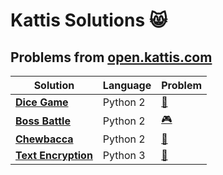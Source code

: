 # Kattis Solutions :smile_cat:
## Problems from [open.kattis.com](https://open.kattis.com/)

Solution | Language | Problem
--- | --- | ---
**[Dice Game](https://github.com/BergrosGigja/Kattis-solutions/tree/master/src/Dice%20Game)**|Python 2|[:game_die:](https://open.kattis.com/problems/dicegame)
**[Boss Battle](https://github.com/BergrosGigja/Kattis-solutions/tree/master/src/Boss%20Battle)**|Python 2|[:video_game:](https://open.kattis.com/problems/bossbattle)
**[Chewbacca](https://github.com/BergrosGigja/Kattis-solutions/tree/master/src/Chewbacca)**|Python 2|[:bear:](https://open.kattis.com/problems/chewbacca)
**[Text Encryption](https://github.com/BergrosGigja/Kattis-solutions/tree/master/src/Text%20Encryption)**|Python 3|[:email:](https://open.kattis.com/problems/textencryption)
